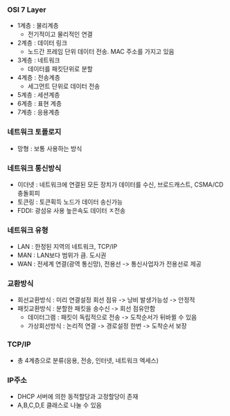 ### OSI 7 Layer
- 1계층 : 물리계층
  - 전기적이고 물리적인 연결
- 2계층 : 데이터 링크
  - 노드간 프레임 단위 데이터 전송. MAC 주소를 가지고 있음
- 3계층 : 네트워크
  - 데이터를 패킷단위로 분할
- 4계층 : 전송계층
  - 세그먼트 단위로 데이터 전송
- 5계층 : 세션계층
- 6계층 : 표현 계층
- 7계층 : 응용계층

### 네트워크 토폴로지
- 망형 : 보통 사용하는 방식

### 네트워크 통신방식
- 이더넷 : 네트워크에 연결된 모든 장치가 데이터를 수신, 브로드캐스트, CSMA/CD 충돌회피
- 토큰링 : 토큰획득 노드가 데이터 송신가능
- FDDI: 광섬유 사용 높은속도 데이터 ㅈ전송

### 네트워크 유형
- LAN : 한정된 지역의 네트워크, TCP/IP
- MAN : LAN보다 범위가 큼. 도시권
- WAN : 전세계 연결(광역 통신망), 전용선 -> 통신사업자가 전용선로 제공

### 교환방식
- 회선교환방식 : 미리 연결설정 회선 점유 -> 낭비 발생가능성 -> 안정적
- 패킷교환방식 : 분할한 패킷을 송수신 -> 회선 점유안함
  - 데이터그램 : 패킷이 독립적으로 전송 -> 도착순서가 뒤바뀔 수 있음
  - 가상회선방식 : 논리적 연결 -> 경로설정 한번 -> 도착순서 보장

### TCP/IP
- 총 4계층으로 분류(응용, 전송, 인터넷, 네트워크 엑세스)

### IP주소
- DHCP 서버에 의한 동적할당과 고정할당이 존재
- A,B,C,D,E 클래스로 나눌 수 있음